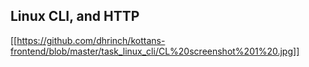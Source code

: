 ## Linux CLI, and HTTP
[[https://github.com/dhrinch/kottans-frontend/blob/master/task_linux_cli/CL%20screenshot%201%20.jpg]]
